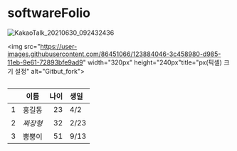 # softwareFolio

![KakaoTalk_20210630_092432436](https://user-images.githubusercontent.com/86451066/123884046-3c458980-d985-11eb-9e61-72893bfe9ad9.jpg)

<img src="https://user-images.githubusercontent.com/86451066/123884046-3c458980-d985-11eb-9e61-72893bfe9ad9" width="320px" height="240px"title="px(픽셀) 크기 설정" alt="Gitbut_fork"></img><br/>

##


| | 이름 | 나이 | 생일 |
| :-: | :-: | -: | :- |
| 1 | 홍길동 | 23 | 4/2 |
| 2 | *짜장형* | 32 | 2/23|
| 3 | 뿡뿡이 | 51 | 9/13 |
